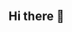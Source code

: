 ## Hi there 👋

<!--
**MolPeCJ/MolPeCJ** is a ✨ _special_ ✨ repository because its `README.md` (this file) appears on your GitHub profile.
![mario coding](https://i.imgur.com/1ZvVkDc.gif)
Here are some ideas to get you started:

- 🔭 I’m currently working on ...
- 🌱 I’m currently learning ...
- 👯 I’m looking to collaborate on ...
- 🤔 I’m looking for help with ...
- 💬 Ask me about ...
- 📫 How to reach me: ...
- 😄 Pronouns: ...
- ⚡ Fun fact: ...
-->

